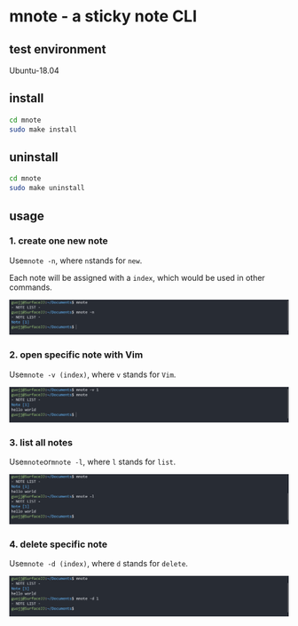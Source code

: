# mnote - a sticky note CLI

## test environment
Ubuntu-18.04

## install
```bash
cd mnote
sudo make install
```

## uninstall
```bash
cd mnote
sudo make uninstall
```

## usage

### 1. create one new note

Use`mnote -n`, where `n`stands for `new`.

Each note will be assigned with a `index`, which would be used in other commands.

![](./assets/do_new.png)

### 2. open specific note with Vim

Use`mnote -v (index)`, where `v` stands for `Vim`.

![](./assets/do_vim.png)

### 3. list all notes

Use`mnote`or`mnote -l`, where `l` stands for `list`.

![](./assets/do_list.png)

### 4. delete specific note

Use`mnote -d (index)`, where `d` stands for `delete`.

![](./assets/do_delete.png)